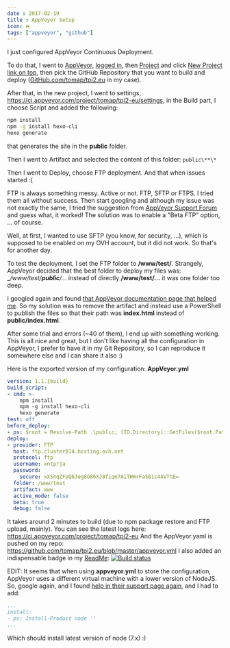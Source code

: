 ```yaml
---
date : 2017-02-19
title : AppVeyor Setup
icon: ⏩
tags: ["appveyor", "github"]
---
```

I just configured AppVeyor Continuous Deployment.

To do that, I went to [AppVeyor](https://www.appveyor.com/), [logged in](https://ci.appveyor.com/projects), then [Project](https://ci.appveyor.com/projects) and click [New Project link on top](https://ci.appveyor.com/projects/new), then pick the GitHub Repository that you want to build and deploy ([GitHub.com/tomap/tpi2.eu](https://github.com/tomap/tpi2.eu) in my case).

After that, in the new project, I went to settings, https://ci.appveyor.com/project/tomap/tpi2-eu/settings, in the Build part, I choose Script and added the following:

```bash
npm install
npm -g install hexo-cli
hexo generate
```

that generates the site in the **public** folder.

Then I went to Artifact and selected the content of this folder: `public\**\*`

Then I went to Deploy, choose FTP deployment. And that when issues started :(

FTP is always something messy. Active or not. FTP, SFTP or FTPS. I tried them all without success.
Then start googling and although my issue was not exactly the same, I tried the suggestion from [AppVeyor Support Forum](https://help.appveyor.com/discussions/problems/3236-cant-deploy-via-ftp-because-of-error-message-450) and guess what, it worked!
The solution was to enable a "Beta FTP" option, ... of course.

Well, at first, I wanted to use SFTP (you know, for security, ...), which is supposed to be enabled on my OVH account, but it did not work. So that's for another day.

To test the deployment, I set the FTP folder to __/www/test/__. Strangely, AppVeyor decided that the best folder to deploy my files was: __/www/test/**public**/..._ instead of directly __/www/test/...__ it was one folder too deep.

I googled again and found [that AppVeyor documentation page that helped me](https://www.appveyor.com/docs/packaging-artifacts/#pushing-artifacts-from-scripts). So my solution was to remove the artifact and instead use a PowerShell to publish the files so that their path was __index.html__ instead of __public/index.html__.

After some trial and errors (~40 of them), I end up with something working. This is all nice and great, but I don't like having all the configuration in AppVeyor, I prefer to have it in my Git Repository, so I can reproduce it somewhere else and I can share it also :)

Here is the exported version of my configuration: **AppVeyor.yml**

```yml
version: 1.1.{build}
build_script:
- cmd: >-
    npm install
    npm -g install hexo-cli
    hexo generate
test: off
before_deploy:
- ps: $root = Resolve-Path .\public; [IO.Directory]::GetFiles($root.Path, '*.*', 'AllDirectories') | % { Push-AppveyorArtifact $_ -FileName $_.Substring($root.Path.Length + 1) -DeploymentName www }
deploy:
- provider: FTP
  host: ftp.cluster014.hosting.ovh.net
  protocol: ftp
  username: xntprja
  password:
    secure: xXShqZFpQ6Jeg8O86XJ8fiqe7AiTHWrFaS6ic4AVTtE=
  folder: /www/test
  artifact: www
  active_mode: false
  beta: true
  debug: false
```

It takes around 2 minutes to build (due to npm package restore and FTP upload, mainly).
You can see the latest logs here: https://ci.appveyor.com/project/tomap/tpi2-eu
And the AppVeyor.yaml is pushed on my repo: https://github.com/tomap/tpi2.eu/blob/master/appveyor.yml
I also added an indispensable badge in my [ReadMe](https://github.com/tomap/tpi2.eu/blob/master/Readme.md): [![Build status](https://ci.appveyor.com/api/projects/status/amvptl7n6hj3j8i6?svg=true)](https://ci.appveyor.com/project/tomap/tpi2-eu)

EDIT:
It seems that when using **appveyor.yml** to store the configuration, AppVeyor uses a different virtual machine with a lower version of NodeJS. So, google again, and I found [help in their support page again](https://www.appveyor.com/docs/lang/nodejs-iojs/), and I had to add:

```yml
...
install:
- ps: Install-Product node ''
...
```

Which should install latest version of node (7.x) :)
